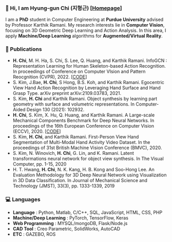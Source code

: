 ### :wave: Hi, I am Hyung-gun Chi (지형근) [[Homepage](https://hyung-gun.me/)]

I am a **PhD** student in Computer Engineering at **Purdue University** advised by Professor Karthik Ramani. My research interests lie in **Computer Vision**, focusing on 3D Geometric Deep Learning and Action Analysis. In this area, I apply **Machine/Deep Learning** algorithms for **Augmented/Virtual Reality**.


### :page_facing_up: Publications
- **H. Chi**, M. H. Ha, S. Chi, S. Lee, Q. Huang, and Karthik Ramani. InfoGCN : Representation Learning for Human Skeleton-based Action Recognition. In proceedings of Conference on Computer VIsion and Pattern Reocgnition (CVPR), 2022. [[CODE](https://github.com/stnoah1/infogcn)]
- S. Kim, J.Bae, **H. Chi**, S Hong, B.S. Koh, and Karthik Ramani. Egocentric View Hand Action Recognition by Leveraging Hand Surface and Hand Grasp Type. arXiv preprint arXiv:2109.03783, 2021.
- S. Kim, **H. Chi** and Karthik Ramani. Object synthesis by learning part geometry with surface and volumetric representations. In Computer-Aided Design 130 (2021): 102932.
- **H. Chi**, S. Kim, X. Hu, Q. Huang, and Karthik Ramani. A Large-scale Mechanical Components Benchmark for Deep Neural Networks. In proceedings of the 16th European Conference on Computer Vision (ECCV), 2020. [[CODE](https://github.com/stnoah1/mcb)]
- S. Kim, **H. Chi**, and Karthik Ramani. First-Person View Hand Segmentation of Multi-Modal Hand Activity Video Dataset. In the proceedings of 31st British Machine Vision Conference (BMVC), 2020.
- S. Kim, N. Winovich, **H. Chi**, G. Lin, and K. Ramani. Latent transformations neural network for object view synthesis. In The Visual Computer, pp. 1-15, 2020
- H. T. Hwang, **H. Chi**, N. K. Kang, H. B. Kong and Soo-Hong Lee. An Evaluation Methodology for 3D Deep Neural Network using Visualization in 3D Data Classification. In Journal of Mechanical Science and Technology (JMST), 33(3), pp. 1333-1339, 2019


### :computer: Languages
- **Language** : Python, Matlab, C/C++, SQL, JavaScript, HTML, CSS, PHP
- **Machine/Deep Learning** : PyTorch, TensorFlow, Keras
- **Web Programming** : MYSQL/mongoDB, Flask/Node.js
- **CAD Tool** : Creo Parametric, SolidWorks, AutoCAD
- **ETC** : GAZEBO, ROS
 
